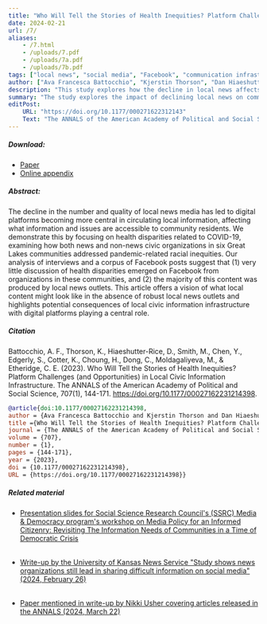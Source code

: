 ```yaml
---
title: "Who Will Tell the Stories of Health Inequities? Platform Challenges (and Opportunities) in Local Civic Information Infrastructure"
date: 2024-02-21
url: /7/
aliases:
    - /7.html
    - /uploads/7.pdf
    - /uploads/7a.pdf
    - /uploads/7b.pdf
tags: ["local news", "social media", "Facebook", "communication infrastructure", "nonprofits", "local communities"]
author: ["Ava Francesca Battocchio", "Kjerstin Thorson", "Dan Hiaeshutter-Rice", "Marisa Smith", "Yingying Chen", "Stephanie Edgerly", "Kelley Cotter", "Hyesun Choung", "Chuqing Dong", "Moldir Moldagaliyeva", "Christopher E. Etheridge"]
description: "This study explores how the decline in local news affects information accessibility about COVID-19 health disparities. Analyzing interviews and Facebook posts from six Great Lakes communities, it finds limited health disparity discussion, mostly generated by local news outlets, highlighting the role of digital platforms in local civic information."
summary: "The study explores the impact of declining local news on community information access, focusing on COVID-19 health disparities. It shows limited discussion on Facebook, mostly from local news outlets."
editPost:
    URL: "https://doi.org/10.1177/000271622312143"
    Text: "The ANNALS of the American Academy of Political and Social Science"
---
```


##### Download:

- [Paper](/7.pdf)
- [Online appendix](/7a.pdf)

<div class="thinline"></div>

##### Abstract:

The decline in the number and quality of local news media has led to digital platforms becoming more central in circulating local information, affecting what information and issues are accessible to community residents. We demonstrate this by focusing on health disparities related to COVID-19, examining how both news and non-news civic organizations in six Great Lakes communities addressed pandemic-related racial inequities. Our analysis of interviews and a corpus of Facebook posts suggest that (1) very little discussion of health disparities emerged on Facebook from organizations in these communities, and (2) the majority of this content was produced by local news outlets. This article offers a vision of what local content might look like in the absence of robust local news outlets and highlights potential consequences of local civic information infrastructure with digital platforms playing a central role.

<div class="thinline"></div>

##### Citation

Battocchio, A. F., Thorson, K., Hiaeshutter-Rice, D., Smith, M., Chen, Y., Edgerly, S., Cotter, K., Choung, H., Dong, C., Moldagaliyeva, M., & Etheridge, C. E. (2023). Who Will Tell the Stories of Health Inequities? Platform Challenges (and Opportunities) in Local Civic Information Infrastructure. The ANNALS of the American Academy of Political and Social Science, 707(1), 144-171. https://doi.org/10.1177/00027162231214398.

```BibTeX
@article{doi:10.1177/00027162231214398,
author = {Ava Francesca Battocchio and Kjerstin Thorson and Dan Hiaeshutter-Rice and Marisa Smith and Yingying Chen and Stephanie Edgerly and Kelley Cotter and Hyesun Choung and Chuqing Dong and Moldir Moldagaliyeva and Christopher E. Etheridge},
title ={Who Will Tell the Stories of Health Inequities? Platform Challenges (and Opportunities) in Local Civic Information Infrastructure},
journal = {The ANNALS of the American Academy of Political and Social Science},
volume = {707},
number = {1},
pages = {144-171},
year = {2023},
doi = {10.1177/00027162231214398},
URL = {https://doi.org/10.1177/00027162231214398}}

```

<div class="thinline"></div>

##### Related material

+ [Presentation slides for Social Science Research Council's (SSRC) Media & Democracy program's workshop on Media Policy for an Informed Citizenry: Revisiting The Information Needs of Communities in a Time of Democratic Crisis](/7b.pdf)<br><br>

+ [Write-up by the University of Kansas News Service "Study shows news organizations still lead in sharing difficult information on social media" (2024, February 26)](https://news.ku.edu/news/article/study-shows-news-organizations-still-lead-in-sharing-difficult-information-on-social-media)<br><br>

+ [Paper mentioned in write-up by Nikki Usher covering articles released in the ANNALS (2024, March 22)](https://medium.com/innsights/newly-published-research-highlights-how-typical-discussions-of-news-media-decline-miss-the-mark-fef3c3d81cf0)<br><br>


